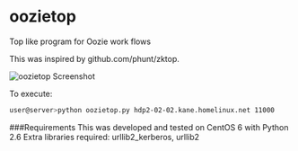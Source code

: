 oozietop
========

Top like program for Oozie work flows


This was inspired by github.com/phunt/zktop.

![oozietop Screenshot](/images/oozietoop-01.png "oozietop Screenshot")

To execute:
```bash
user@server>python oozietop.py hdp2-02-02.kane.homelinux.net 11000
```
###Requirements
This was developed and tested on CentOS 6 with Python 2.6
Extra libraries required: urllib2_kerberos, urllib2
